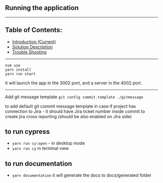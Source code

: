 ## Running the application

---

## Table of Contents:
- [Introduction (Current)](./01-introduction.md)
- [Solution Description](./02-solution-description.md)
- [Trouble Shooting](./03-troubleshooting.md)

---

```
nvm use
yarn install
yarn run start
```

It will launch the app in the 3002 port, and a server in the 4002 port.

---

Add git message template
`git config commit.template ./gitmessage`

to add default git commit message template
in case if project has connection to Jira - it should have Jira ticket number
inside commit to create jira cross reporting (should be also enabled on Jira side)

## to run cypress

- `yarn run cy:open` - in desktop mode
- `yarn run cy` in terminal view

## to run documentation

- `yarn documentation` it will generate the docs to docs/generated folder

